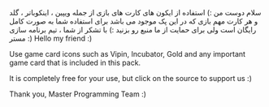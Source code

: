 سلام دوست من :)
استفاده از ایکون های کارت های بازی از جمله ویپین ، اینکوباتر ، گلد و هر کارت مهم بازی که در این پک موجود می باشد 
برای استفاده شما به صورت کامل رایگان است ولی برای حمایت از ما منبع رو بزنید :)
با تشکر از شما ، تیم برنامه سازی مستر :)
Hello my friend :)

 Use game card icons such as Vipin, Incubator, Gold and any important game card that is included in this pack.

 It is completely free for your use, but click on the source to support us :)

 Thank you, Master Programming Team :)
